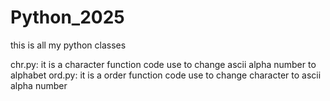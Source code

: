 # Python_2025
this is all my python classes

chr.py: it is a character function code use to change ascii alpha number to alphabet
ord.py: it is a order function code use to change character to ascii alpha number

